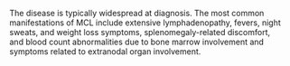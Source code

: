 The disease is typically widespread at diagnosis. The most common manifestations of MCL include extensive lymphadenopathy, fevers, night sweats, and weight loss symptoms, splenomegaly-related discomfort, and blood count abnormalities due to bone marrow involvement and symptoms related to extranodal organ involvement.